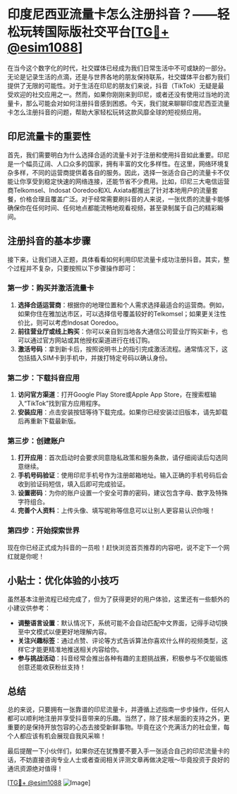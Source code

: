 # 印度尼西亚流量卡怎么注册抖音？——轻松玩转国际版社交平台[[TG💪+ @esim1088](https://t.me/s/esim1088)]

在当今这个数字化的时代，社交媒体已经成为我们日常生活中不可或缺的一部分。无论是记录生活的点滴，还是与世界各地的朋友保持联系，社交媒体平台都为我们提供了无限的可能性。对于生活在印尼的朋友们来说，抖音（TikTok）无疑是最受欢迎的社交应用之一。然而，如果你刚刚来到印尼，或者还没有使用过当地的流量卡，那么可能会对如何注册抖音感到困惑。今天，我们就来聊聊印度尼西亚流量卡怎么注册抖音的问题，帮助大家轻松玩转这款风靡全球的短视频应用。

## 印尼流量卡的重要性

首先，我们需要明白为什么选择合适的流量卡对于注册和使用抖音如此重要。印尼是一个幅员辽阔、人口众多的国家，拥有丰富的文化多样性。在这里，网络环境复杂多样，不同的运营商提供着各自的服务。因此，选择一张适合自己的流量卡不仅能让你享受到稳定快速的网络连接，还能节省不少费用。比如，印尼三大电信运营商Telkomsel、Indosat Ooredoo和XL Axiata都推出了针对本地用户的流量套餐，价格合理且覆盖广泛。对于经常需要刷抖音的人来说，一张优质的流量卡能够确保你在任何时间、任何地点都能流畅地观看视频，甚至录制属于自己的精彩瞬间。

## 注册抖音的基本步骤

接下来，让我们进入正题，具体看看如何利用印尼流量卡成功注册抖音。其实，整个过程并不复杂，只要按照以下步骤操作即可：

### 第一步：购买并激活流量卡

1. **选择合适运营商**：根据你的地理位置和个人需求选择最适合的运营商。例如，如果你住在雅加达市区，可以选择信号覆盖较好的Telkomsel；如果更关注性价比，则可以考虑Indosat Ooredoo。
2. **前往营业厅或线上购买**：你可以亲自到当地各大通信公司营业厅购买新卡，也可以通过官方网站或其他授权渠道进行在线订购。
3. **激活号码**：拿到新卡后，按照说明书上的指引完成激活流程。通常情况下，这包括插入SIM卡到手机中，并拨打特定号码以确认身份。

### 第二步：下载抖音应用

1. **访问官方渠道**：打开Google Play Store或Apple App Store，在搜索框输入“TikTok”找到官方应用程序。
2. **安装应用**：点击安装按钮等待下载完成。如果你已经安装过旧版本，请先卸载后再重新下载最新版。

### 第三步：创建账户

1. **打开应用**：首次启动时会要求同意隐私政策和服务条款，请仔细阅读后勾选同意继续。
2. **手机号码验证**：使用印尼手机号作为注册邮箱地址。输入正确的手机号码后会收到验证码短信，填入后即可完成验证。
3. **设置密码**：为你的账户设置一个安全可靠的密码，建议包含字母、数字及特殊字符组合。
4. **完善个人资料**：上传头像、填写昵称等信息可以让别人更容易认识你哦！

### 第四步：开始探索世界

现在你已经正式成为抖音的一员啦！赶快浏览首页推荐的内容吧，说不定下一个网红就是你呢！

## 小贴士：优化体验的小技巧

虽然基本注册流程已经完成了，但为了获得更好的用户体验，这里还有一些额外的小建议供参考：

- **调整语言设置**：默认情况下，系统可能不会自动匹配中文界面，记得手动切换至中文模式以便更好地理解内容。
- **关注兴趣标签**：通过点赞、评论等方式告诉算法你喜欢什么样的视频类型，这样它才能更精准地推送相关内容给你。
- **参与挑战活动**：抖音经常会推出各种有趣的主题挑战赛，积极参与不仅能锻炼创意还能收获粉丝支持！

## 总结

总的来说，只要拥有一张靠谱的印尼流量卡，并遵循上述指南一步步操作，任何人都可以顺利地注册并享受抖音带来的乐趣。当然了，除了技术层面的支持之外，更重要的是保持开放包容的心态去接受新鲜事物。毕竟在这个充满活力的社会里，每个人都应该有机会展现自我风采嘛！

最后提醒一下小伙伴们，如果你还在犹豫要不要入手一张适合自己的印尼流量卡的话，不妨直接咨询专业人士或者查阅相关评测文章再做决定哦～毕竟投资于良好的通讯资源绝对值得！

[[TG💪+ @esim1088](https://t.me/s/esim1088) ![Image](https://i.postimg.cc/4NQfJmqS/Snipaste-2025-05-13-00-14-12.png)]